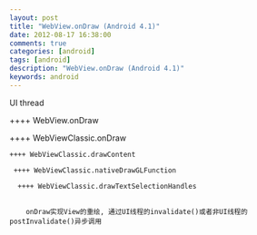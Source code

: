 ```yaml
---
layout: post
title: "WebView.onDraw (Android 4.1)"
date: 2012-08-17 16:38:00 
comments: true
categories: [android]
tags: [android]
description: "WebView.onDraw (Android 4.1)"
keywords: android
---
```



 UI thread
 
  ++++ WebView.onDraw
  
   ++++ WebViewClassic.onDraw
   
    ++++ WebViewClassic.drawContent
    
     ++++ WebViewClassic.nativeDrawGLFunction
     
      ++++ WebViewClassic.drawTextSelectionHandles
      
       
        onDraw实现View的重绘, 通过UI线程的invalidate()或者非UI线程的postInvalidate()异步调用
        
         
         
        
       
      
     
    
   
  
 



